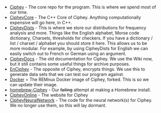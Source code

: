 * [Ciphey](https://github.com/Ciphey/Ciphey) - The core repo for the program. This is where we spend most of our time.
* [CipheyCore](https://github.com/Ciphey/CipheyCore) - The C++ Core of Ciphey. Anything computationally expensive will go here, in C++.
* [CipheyDists](https://github.com/Ciphey/CipheyDists) - This is where we store our distributions for frequency analysis and more. Things like the English alphabet, Morse code dictionary, Charsets, thresholds for checkers. If you have a dictionary / list / charset / alphabet you should store it here. This allows us to be more modular. For example, by using CipheyDists for English we can easily switch out to French or German using an argument.
* [CipheyDocs](https://github.com/Ciphey/CipheyDocs) - The old documentation for Ciphey. We use the Wiki now, but it still contains some useful things for archive purposes.
* [EnCiphey](https://github.com/Ciphey/enCiphey) - The opposite of Ciphey, encrypts things. We use this to generate data sets that we can test our program against.
* [Docker](https://github.com/Ciphey/docker) = The REMnux Docker image of Ciphey, forked. This is so we can update their image.
* [homebrew-Ciphey](https://github.com/Ciphey/homebrew-ciphey) - Our ~~failing~~ attempt at making a Homebrew install.
* [CipheyOnline](https://github.com/Ciphey/CipheyOnline) - The website for Ciphey
* [CipheyNeuralNetwork](https://github.com/Ciphey/CipheyNeuralNetwork) - The code for the neural network(s) for Ciphey. We no longer use them, so this will lay dormant.